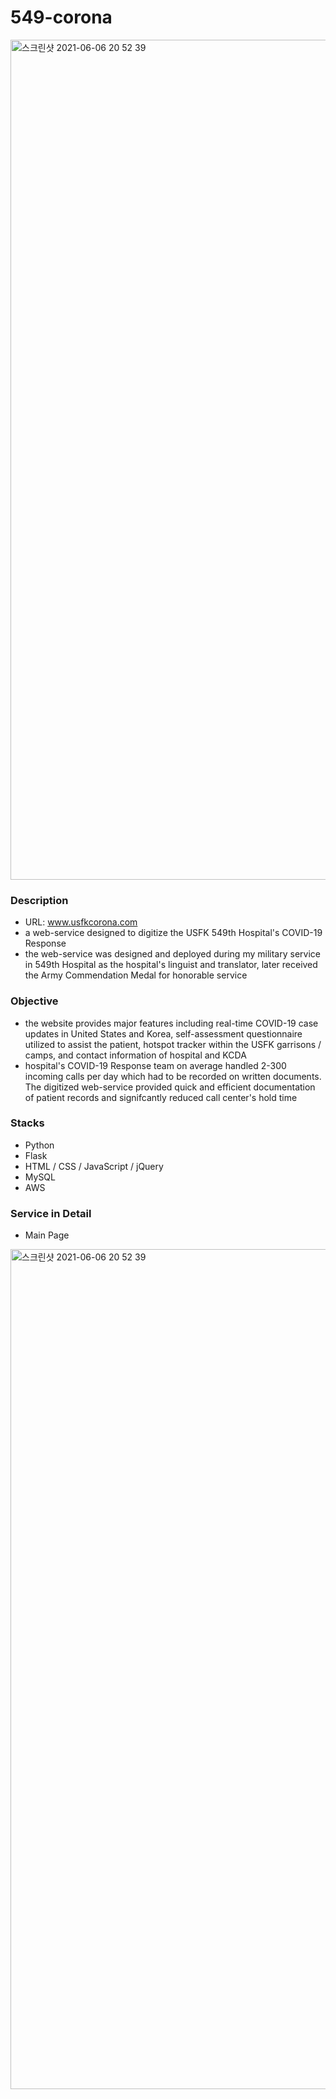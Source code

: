 # 549-corona

<img width="1344" alt="스크린샷 2021-06-06 20 52 39" src="https://user-images.githubusercontent.com/35610628/120923372-28ea2a00-c709-11eb-8c10-b83e686bd559.png">

### Description
  - URL: www.usfkcorona.com
  - a web-service designed to digitize the USFK 549th Hospital's COVID-19 Response 
  - the web-service was designed and deployed during my military service in 549th Hospital as the hospital's linguist and translator, later received the Army Commendation Medal for honorable service

### Objective
  - the website provides major features including real-time COVID-19 case updates in United States and Korea, self-assessment questionnaire utilized to assist the patient, hotspot tracker within the USFK garrisons / camps, and contact information of hospital and KCDA
  - hospital's COVID-19 Response team on average handled 2-300 incoming calls per day which had to be recorded on written documents. The digitized web-service provided quick and efficient documentation of patient records and signifcantly reduced call center's hold time

### Stacks
  - Python
  - Flask
  - HTML / CSS / JavaScript / jQuery
  - MySQL
  - AWS 

### Service in Detail 

- Main Page
<img width="1344" alt="스크린샷 2021-06-06 20 52 39" src="https://user-images.githubusercontent.com/35610628/120923372-28ea2a00-c709-11eb-8c10-b83e686bd559.png">

